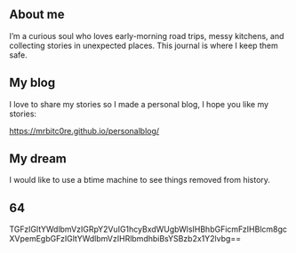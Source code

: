 ## About me

I’m a curious soul who loves early-morning road trips, messy kitchens, and collecting stories in unexpected places. This journal is where I keep them safe.

## My blog
I love to share my stories so I made a personal blog, I hope you like my stories:

https://mrbitc0re.github.io/personalblog/

## My dream

I would like to use a btime machine to see things removed from history.

## 64

TGFzIGltYWdlbmVzIGRpY2VuIG1hcyBxdWUgbWlsIHBhbGFicmFzIHBlcm8gcXVpemEgbGFzIGltYWdlbmVzIHRlbmdhbiBsYSBzb2x1Y2lvbg==
